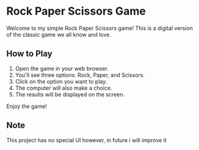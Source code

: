 # Rock Paper Scissors Game

Welcome to my simple Rock Paper Scissors game! This is a digital version of the classic game we all know and love. 

## How to Play

1. Open the game in your web browser.
2. You'll see three options: Rock, Paper, and Scissors.
3. Click on the option you want to play.
4. The computer will also make a choice.
5. The results will be displayed on the screen. 

Enjoy the game!

## Note
This project has no special UI however, in future i will improve it
